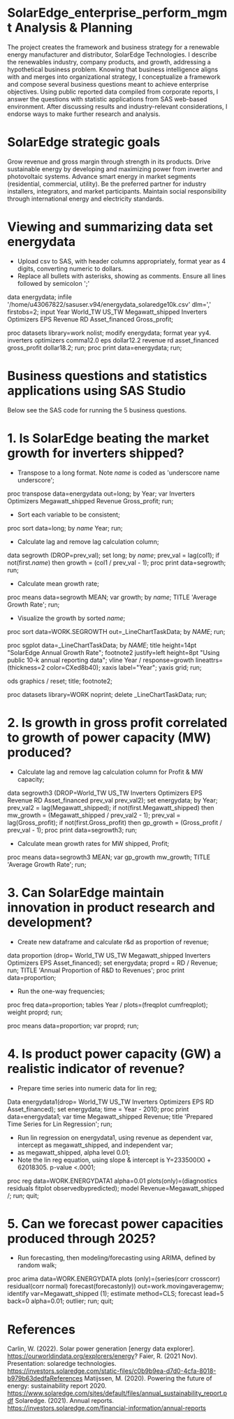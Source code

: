 # SolarEdge_enterprise_perform_mgmt Analysis & Planning
The project creates the framework and business strategy for a renewable energy manufacturer and distributor, SolarEdge Technologies. I describe the renewables industry, company products, and growth, addressing a hypothetical business problem. Knowing that business intelligence aligns with and merges into organizational strategy, I conceptualize a framework and compose several business questions meant to achieve enterprise objectives. Using public reported data compiled from corporate reports, I answer the questions with statistic applications from SAS web-based environment. After discussing results and industry-relevant considerations, I endorse ways to make further research and analysis.

# SolarEdge strategic goals
Grow revenue and gross margin through strength in its products.
Drive sustainable energy by developing and maximizing power from inverter and photovoltaic systems.
Advance smart energy in market segments (residential, commercial, utility).
Be the preferred partner for industry installers, integrators, and market participants.
Maintain social responsibility through international energy and electricity standards.

# Viewing and summarizing data set energydata
* Upload csv to SAS, with header columns appropriately, format year as 4 digits, converting numeric to dollars.
* Replace all bullets with asterisks, showing as comments. Ensure all lines followed by semicolon ';'

data energydata;
	infile '/home/u43067822/sasuser.v94/energydata_solaredge10k.csv' dlm=',' firstobs=2;
	input Year World_TW US_TW Megawatt_shipped Inverters Optimizers EPS Revenue RD Asset_financed Gross_profit;

proc datasets library=work nolist;
    modify energydata;
    format year yy4.
    	inverters optimizers comma12.0
		eps dollar12.2
		revenue rd asset_financed gross_profit dollar18.2;
run;
proc print data=energydata;
run;

# Business questions and statistics applications using SAS Studio
Below see the SAS code for running the 5 business questions.

# 1. Is SolarEdge beating the market growth for inverters shipped?
* Transpose to a long format. Note _name_ is coded as 'underscore name underscore';

proc transpose data=energydata out=long;
by Year;
var Inverters Optimizers Megawatt_shipped Revenue Gross_profit;
run;

* Sort each variable to be consistent;

proc sort data=long;
by _name_ Year;
run;

* Calculate lag and remove lag calculation column;

data segrowth (DROP=prev_val);
set long;
by _name_;
prev_val = lag(col1);
if not(first._name_) then growth = (col1 / prev_val - 1);
proc print data=segrowth;
run;

* Calculate mean growth rate;

proc means data=segrowth MEAN;
var growth;
by _name_;
TITLE 'Average Growth Rate';
run;

* Visualize the growth by sorted _name_;

proc sort data=WORK.SEGROWTH out=_LineChartTaskData;
	by _NAME_;
run;

proc sgplot data=_LineChartTaskData;
	by _NAME_;
	title height=14pt "SolarEdge Annual Growth Rate";
	footnote2 justify=left height=8pt "Using public 10-k annual reporting data";
	vline Year / response=growth lineattrs=(thickness=2 color=CXed8b40);
	xaxis label="Year";
	yaxis grid;
run;

ods graphics / reset;
title;
footnote2;

proc datasets library=WORK noprint;
	delete _LineChartTaskData;
	run;

# 2.	Is growth in gross profit correlated to growth of power capacity (MW) produced?
* Calculate lag and remove lag calculation column for Profit & MW capacity;

data segrowth3 (DROP=World_TW US_TW Inverters Optimizers EPS Revenue RD Asset_financed prev_val prev_val2);
set energydata;
by Year;
prev_val2 = lag(Megawatt_shipped);
if not(first.Megawatt_shipped) then mw_growth = (Megawatt_shipped / prev_val2 - 1);
prev_val = lag(Gross_profit);
if not(first.Gross_profit) then gp_growth = (Gross_profit / prev_val - 1);
proc print data=segrowth3;
run;

* Calculate mean growth rates for MW shipped, Profit;

proc means data=segrowth3 MEAN;
var gp_growth mw_growth;
TITLE 'Average Growth Rate';
run;

# 3.	Can SolarEdge maintain innovation in product research and development?
* Create new dataframe and calculate r&d as proportion of revenue;

data proportion (drop= World_TW US_TW Megawatt_shipped Inverters Optimizers EPS Asset_financed);
set energydata;
proprd = RD / Revenue;
run;
TITLE 'Annual Proportion of R&D to Revenues';
proc print data=proportion;

* Run the one-way frequencies;

proc freq data=proportion;
	tables Year / plots=(freqplot cumfreqplot);
	weight proprd;
run;

proc means data=proportion;
var proprd;
run;

# 4.	Is product power capacity (GW) a realistic indicator of revenue?
* Prepare time series into numeric data for lin reg;

Data energydata1(drop= World_TW US_TW Inverters Optimizers EPS RD Asset_financed);
 set energydata;
   time = Year - 2010;
proc print data=energydata1;
   var time Megawatt_shipped Revenue;
   title 'Prepared Time Series for Lin Regression';
run;

* Run lin regression on energydata1, using revenue as dependent var, intercept as megawatt_shipped, and independent var;
* as megawatt_shipped, alpha level 0.01;
* Note the lin reg equation, using slope & intercept is Y=233500(X) + 62018305. p-value <.0001;

proc reg data=WORK.ENERGYDATA1 alpha=0.01 plots(only)=(diagnostics residuals 
		fitplot observedbypredicted);
	model Revenue=Megawatt_shipped /;
	run;
quit;

# 5.  Can we forecast power capacities produced through 2025?
* Run forecasting, then modeling/forecasting using ARIMA, defined by random walk;

proc arima data=WORK.ENERGYDATA plots
    (only)=(series(corr crosscorr) residual(corr normal) 
		forecast(forecastonly)) out=work.movingaveragemw;
	identify var=Megawatt_shipped (1);
	estimate method=CLS;
	forecast lead=5 back=0 alpha=0.01;
	outlier;
	run;
quit;

# References
Carlin, W. (2022). Solar power generation [energy data explorer]. https://ourworldindata.org/explorers/energy? 
Faier, R. (2021 Nov). Presentation: solaredge technologies. https://investors.solaredge.com/static-files/c0b9b9ea-d7d0-4cfa-8018-b979b63dedfaReferences 
Matijssen, M. (2020). Powering the future of energy: sustainability report 2020. https://www.solaredge.com/sites/default/files/annual_sustainability_report.pdf 
Solaredge. (2021). Annual reports. https://investors.solaredge.com/financial-information/annual-reports 
